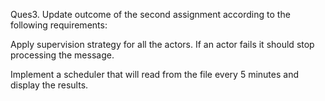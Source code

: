 Ques3. Update outcome of the second assignment according to the following requirements:

Apply supervision strategy for all the actors. If an actor fails it should stop processing the message.

Implement a scheduler that will read from the file every 5 minutes and display the results. 
